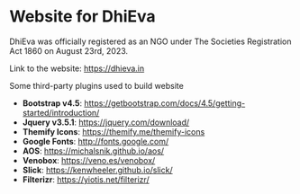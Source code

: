 # Website for DhiEva

DhiEva was officially registered as an NGO under The Societies Registration Act 1860 on August 23rd, 2023.

Link to the website: <https://dhieva.in>

Some third-party plugins used to build website

* **Bootstrap v4.5**: <https://getbootstrap.com/docs/4.5/getting-started/introduction/>
* **Jquery v3.5.1**: <https://jquery.com/download/>
* **Themify Icons**: <https://themify.me/themify-icons>
* **Google Fonts**: <http://fonts.google.com/>
* **AOS**: <https://michalsnik.github.io/aos/>
* **Venobox**: <https://veno.es/venobox/>
* **Slick**: <https://kenwheeler.github.io/slick/>
* **Filterizr**: <https://yiotis.net/filterizr/>
